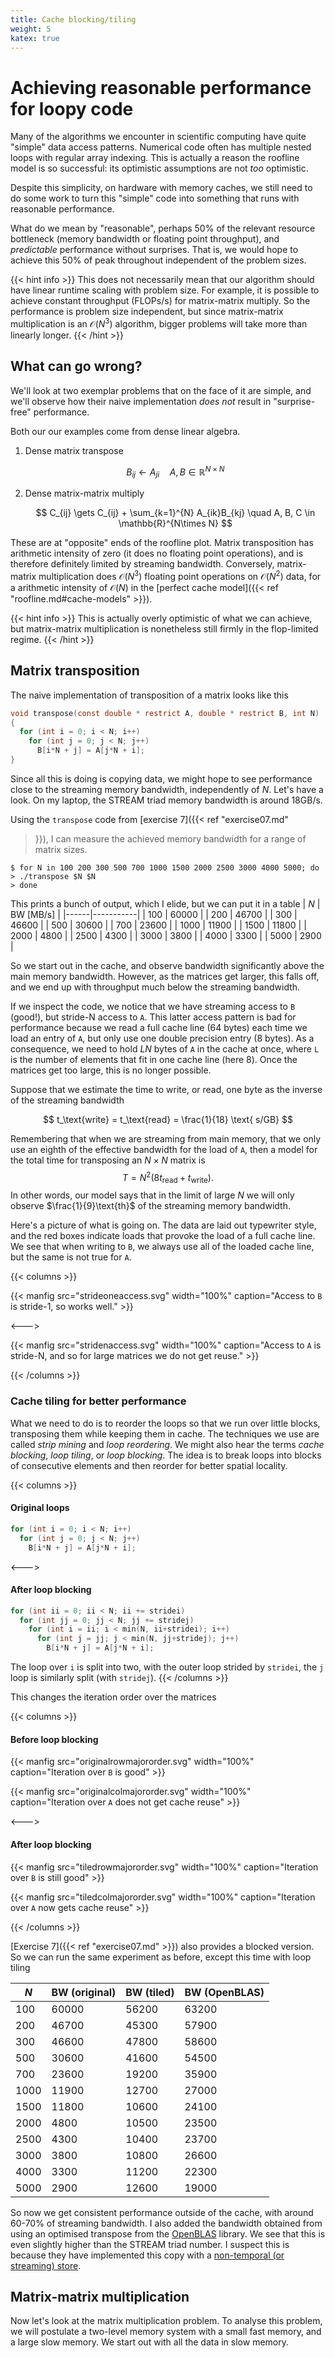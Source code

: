 ```yaml
---
title: Cache blocking/tiling
weight: 5
katex: true
---
```


# Achieving reasonable performance for loopy code

Many of the algorithms we encounter in scientific computing have quite
"simple" data access patterns. Numerical code often has multiple
nested loops with regular array indexing. This is actually a reason
the roofline model is so successful: its optimistic assumptions are
not _too_ optimistic.

Despite this simplicity, on hardware with memory caches, we still need
to do some work to turn this "simple" code into something that runs
with reasonable performance.

What do we mean by "reasonable", perhaps 50% of the relevant resource
bottleneck (memory bandwidth or floating point throughput), and
_predictable_ performance without surprises. That is, we would hope to
achieve this 50% of peak throughout independent of the problem sizes.

{{< hint info >}}
This does not necessarily mean that our algorithm should have linear
runtime scaling with problem size. For example, it is possible to
achieve constant throughput (FLOPs/s) for matrix-matrix multiply. So
the performance is problem size independent, but since matrix-matrix
multiplication is an $\mathcal{O}(N^3)$ algorithm, bigger problems
will take more than linearly longer.
{{< /hint >}}

## What can go wrong?

We'll look at two exemplar problems that on the face of it are simple,
and we'll observe how their naive implementation _does not_ result in
"surprise-free" performance.

Both our our examples come from dense linear algebra.

1. Dense matrix transpose

   $$
   B_{ij} \gets A_{ji} \quad A, B \in \mathbb{R}^{N\times N}
   $$
   
2. Dense matrix-matrix multiply

   $$
   C_{ij} \gets C_{ij} + \sum_{k=1}^{N} A_{ik}B_{kj} \quad A, B, C \in
   \mathbb{R}^{N\times N}
   $$
   
These are at "opposite" ends of the roofline plot. Matrix
transposition has arithmetic intensity of zero (it does no floating
point operations), and is therefore definitely limited by streaming
bandwidth. Conversely, matrix-matrix multiplication does
$\mathcal{O}(N^3)$ floating point operations on $\mathcal{O}(N^2)$
data, for a arithmetic intensity of $\mathcal{O}(N)$ in the [perfect
cache
model]({{< ref "roofline.md#cache-models" >}}).

{{< hint info >}}
This is actually overly optimistic of what we can achieve, but
matrix-matrix multiplication is nonetheless still firmly in the
flop-limited regime.
{{< /hint >}}

## Matrix transposition

The naive implementation of transposition of a matrix looks like this

```c
void transpose(const double * restrict A, double * restrict B, int N)
{
  for (int i = 0; i < N; i++)
    for (int j = 0; j < N; j++)
      B[i*N + j] = A[j*N + i];
}
```

Since all this is doing is copying data, we might hope to see
performance close to the streaming memory bandwidth, independently of
$N$. Let's have a look. On my laptop, the STREAM triad memory
bandwidth is around 18GB/s.

Using the `transpose` code from [exercise 7]({{< ref "exercise07.md"
>}}), I can measure the achieved memory bandwidth for a range of
matrix sizes.

```
$ for N in 100 200 300 500 700 1000 1500 2000 2500 3000 4000 5000; do
> ./transpose $N $N
> done
```

This prints a bunch of output, which I elide, but we can put it in a
table
| $N$  | BW [MB/s] |
|------|-----------|
| 100  | 60000     |
| 200  | 46700     |
| 300  | 46600     |
| 500  | 30600     |
| 700  | 23600     |
| 1000 | 11900     |
| 1500 | 11800     |
| 2000 | 4800      |
| 2500 | 4300      |
| 3000 | 3800      |
| 4000 | 3300      |
| 5000 | 2900      |

So we start out in the cache, and observe bandwidth significantly
above the main memory bandwidth. However, as the matrices get larger,
this falls off, and we end up with throughput much below the streaming
bandwidth.

If we inspect the code, we notice that we have streaming access to `B`
(good!), but stride-N access to `A`. This latter access pattern is bad
for performance because we read a full cache line (64 bytes) each time
we load an entry of `A`, but only use one double precision entry (8
bytes). As a consequence, we need to hold $LN$ bytes of `A` in the
cache at once, where `L` is the number of elements that fit in one
cache line (here 8). Once the matrices get too large, this is no
longer possible.

Suppose that we estimate the time to write, or read, one byte as the
inverse of the streaming bandwidth

$$
t_\text{write} = t_\text{read} = \frac{1}{18} \text{ s/GB}
$$

Remembering that when we are streaming from main memory, that we only
use an eighth of the effective bandwidth for the load of `A`, then a
model for the total time for transposing an $N\times N$ matrix is
$$
T = N^2(8t_\text{read} + t_\text{write}).
$$
In other words, our model says that in the limit of large $N$ we will
only observe $\frac{1}{9}\text{th}$ of the streaming memory bandwidth.

Here's a picture of what is going on. The data are laid out typewriter
style, and the red boxes indicate loads that provoke the load of a
full cache line. We see that when writing to `B`, we always use all of
the loaded cache line, but the same is not true for `A`.

{{< columns >}}

{{< manfig
    src="strideoneaccess.svg"
    width="100%"
    caption="Access to `B` is stride-1, so works well." >}}
    
<--->

{{< manfig
    src="stridenaccess.svg"
    width="100%"
    caption="Access to `A` is stride-N, and so for large matrices we do not get reuse." >}}

{{< /columns >}}


### Cache tiling for better performance

What we need to do is to reorder the loops so that we run over little
blocks, transposing them while keeping them in cache. The techniques
we use are called _strip mining_ and _loop reordering_. We might also
hear the terms _cache blocking_, _loop tiling_, or _loop blocking_.
The idea is to break loops into blocks of consecutive elements and
then reorder for better spatial locality.

{{< columns >}}
#### Original loops


```c
for (int i = 0; i < N; i++)
  for (int j = 0; j < N; j++)
    B[i*N + j] = A[j*N + i];
```
<--->
#### After loop blocking

```c
for (int ii = 0; ii < N; ii += stridei)
  for (int jj = 0; jj < N; jj += stridej)
    for (int i = ii; i < min(N, ii+stridei); i++)
      for (int j = jj; j < min(N, jj+stridej); j++)
        B[i*N + j] = A[j*N + i];
```

The loop over `i` is split into two, with the outer loop strided by
`stridei`, the `j` loop is similarly split (with `stridej`).
{{< /columns >}}

This changes the iteration order over the matrices

{{< columns >}}

#### Before loop blocking

{{< manfig 
    src="originalrowmajororder.svg"
    width="100%"
    caption="Iteration over `B` is good" >}}
    
{{< manfig 
    src="originalcolmajororder.svg"
    width="100%"
    caption="Iteration over `A` does not get cache reuse" >}}
    
<--->
#### After loop blocking

{{< manfig 
    src="tiledrowmajororder.svg"
    width="100%"
    caption="Iteration over `B` is still good" >}}
    
{{< manfig 
    src="tiledcolmajororder.svg"
    width="100%"
    caption="Iteration over `A` now gets cache reuse" >}}

{{< /columns >}}

[Exercise 7]({{< ref "exercise07.md" >}}) also provides a blocked
version. So we can run the same experiment as before, except this time
with loop tiling

| $N$  | BW (original) | BW (tiled) | BW (OpenBLAS) |
|------|---------------|------------|---------------|
| 100  | 60000         | 56200      | 63200         |
| 200  | 46700         | 45300      | 57900         |
| 300  | 46600         | 47800      | 58600         |
| 500  | 30600         | 41600      | 54500         |
| 700  | 23600         | 19200      | 35900         |
| 1000 | 11900         | 12700      | 27000         |
| 1500 | 11800         | 10600      | 24100         |
| 2000 | 4800          | 10500      | 23500         |
| 2500 | 4300          | 10400      | 23700         |
| 3000 | 3800          | 10800      | 26600         |
| 4000 | 3300          | 11200      | 22300         |
| 5000 | 2900          | 12600      | 19000         |

So now we get consistent performance outside of the cache, with around
60-70% of streaming bandwidth. I also added the bandwidth obtained
from using an optimised transpose from the
[OpenBLAS](https://www.openblas.net) library. We see that this is even
slightly higher than the STREAM triad number. I suspect this is because they
have implemented this copy with a [non-temporal (or streaming)
store](https://vgatherps.github.io/2018-09-02-nontemporal/).

## Matrix-matrix multiplication

Now let's look at the matrix multiplication problem. To analyse this
problem, we will postulate a two-level memory system with a small fast
memory, and a large slow memory. We start out with all the data in
slow memory.
